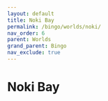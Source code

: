 ```yaml
---
layout: default
title: Noki Bay
permalink: /bingo/worlds/noki/
nav_order: 6
parent: Worlds
grand_parent: Bingo
nav_exclude: true
---
```

 <!-- Remove nav_exclude once content is added! --> 
# Noki Bay
